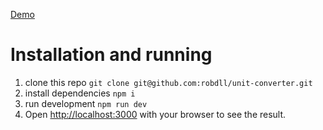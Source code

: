 [Demo](https://unit-converter-pi.vercel.app/)


# Installation and running

1. clone this repo `git clone git@github.com:robdll/unit-converter.git`  
2. install dependencies `npm i`  
3. run development `npm run dev`
4. Open [http://localhost:3000](http://localhost:3000) with your browser to see the result.

